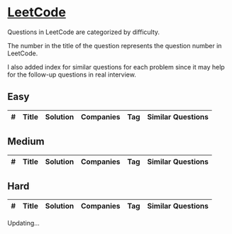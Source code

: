 # [LeetCode](/LeetCode)
Questions in LeetCode are categorized by difficulty. 

The number in the title of the question represents the question number in LeetCode.

I also added index for similar questions for each problem since it may help for the follow-up questions in real interview.

## Easy
| # | Title | Solution | Companies | Tag | Similar Questions |
|---| ----- | -------- | --------- | --- | ----------------- |
## Medium
| # | Title | Solution | Companies | Tag | Similar Questions |
|---| ----- | -------- | --------- | --- | ----------------- |
## Hard
| # | Title | Solution | Companies | Tag | Similar Questions |
|---| ----- | -------- | --------- | --- | ----------------- |



Updating...
